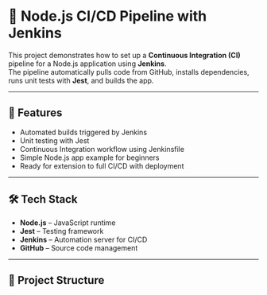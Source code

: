 # 🧩 Node.js CI/CD Pipeline with Jenkins

This project demonstrates how to set up a **Continuous Integration (CI)** pipeline for a Node.js application using **Jenkins**.  
The pipeline automatically pulls code from GitHub, installs dependencies, runs unit tests with **Jest**, and builds the app.

---

## 🚀 Features
- Automated builds triggered by Jenkins
- Unit testing with Jest
- Continuous Integration workflow using Jenkinsfile
- Simple Node.js app example for beginners
- Ready for extension to full CI/CD with deployment

---

## 🛠️ Tech Stack
- **Node.js** – JavaScript runtime
- **Jest** – Testing framework
- **Jenkins** – Automation server for CI/CD
- **GitHub** – Source code management

---

## 📂 Project Structure
